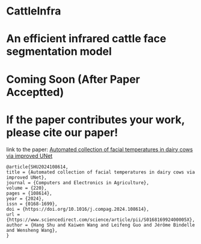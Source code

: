 # CattleInfra
# An efficient infrared cattle face segmentation model
# Coming Soon (After Paper Acceptted)

# If the paper contributes your work, please cite our paper!
link to the paper: [Automated collection of facial temperatures in dairy cows via improved UNet](https://www.sciencedirect.com/science/article/pii/S016816992400005X)
```
@article{SHU2024108614,
title = {Automated collection of facial temperatures in dairy cows via improved UNet},
journal = {Computers and Electronics in Agriculture},
volume = {220},
pages = {108614},
year = {2024},
issn = {0168-1699},
doi = {https://doi.org/10.1016/j.compag.2024.108614},
url = {https://www.sciencedirect.com/science/article/pii/S016816992400005X},
author = {Hang Shu and Kaiwen Wang and Leifeng Guo and Jérôme Bindelle and Wensheng Wang},
}
```
